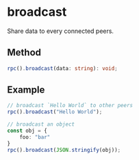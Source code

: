 # broadcast

Share data to every connected peers.

## Method

```ts
rpc().broadcast(data: string): void;
```

## Example

```ts
// broadcast `Hello World` to other peers
rpc().broadcast("Hello World");

// broadcast an object
const obj = {
    foo: "bar"
}
rpc().broadcast(JSON.stringify(obj));
```